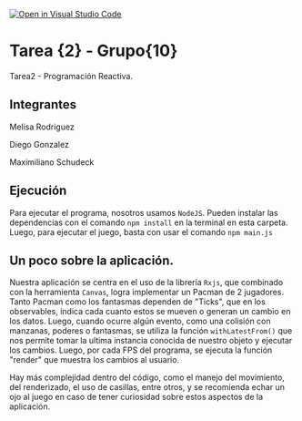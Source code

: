 [![Open in Visual Studio Code](https://classroom.github.com/assets/open-in-vscode-f059dc9a6f8d3a56e377f745f24479a46679e63a5d9fe6f495e02850cd0d8118.svg)](https://classroom.github.com/online_ide?assignment_repo_id=7489783&assignment_repo_type=AssignmentRepo)
# Tarea {2} - Grupo{10}
Tarea2 - Programación Reactiva.


## Integrantes

Melisa Rodriguez

Diego Gonzalez

Maximiliano Schudeck

## Ejecución

Para ejecutar el programa, nosotros usamos `NodeJS`. Pueden instalar las dependencias con el comando `npm install` en la terminal en esta carpeta. Luego, para ejecutar el juego, basta con usar el comando `npm main.js`

## Un poco sobre la aplicación. 

Nuestra aplicación se centra en el uso de la librería `Rxjs`, que combinado con la herramienta `Canvas`, logra implementar un Pacman de 2 jugadores. Tanto Pacman como los fantasmas dependen de "Ticks", que en los observables, indica cada cuanto estos se mueven o generan un cambio en los datos. Luego, cuando ocurre algún evento, como una colisión con manzanas, poderes o fantasmas, se utiliza la función `withLatestFrom()` que nos permite tomar la ultima instancia conocida de nuestro objeto y ejecutar los cambios. Luego, por cada FPS del programa, se ejecuta la función "render" que muestra los cambios al usuario.

Hay más complejidad dentro del código, como el manejo del movimiento, del renderizado, el uso de casillas, entre otros, y se recomienda echar un ojo al juego en caso de tener curiosidad sobre estos aspectos de la aplicación.
